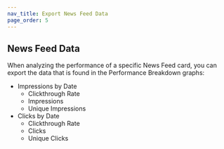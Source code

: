 ```yaml
---
nav_title: Export News Feed Data
page_order: 5
---
```


## News Feed Data

When analyzing the performance of a specific News Feed card, you can export the data that is found in the Performance Breakdown graphs:

- Impressions by Date
    - Clickthrough Rate
    - Impressions
    - Unique Impressions
- Clicks by Date
    - Clickthrough Rate
    - Clicks
    - Unique Clicks
